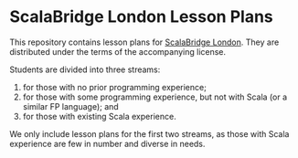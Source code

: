 # ScalaBridge London Lesson Plans

This repository contains lesson plans for [ScalaBridge London][scalabridge-london]. They are distributed under the terms of the accompanying license.

Students are divided into three streams:

1. for those with no prior programming experience;
2. for those with some programming experience, but not with Scala (or a similar FP language); and
3. for those with existing Scala experience.

We only include lesson plans for the first two streams, as those with Scala experience are few in number and diverse in needs.


[scalabridge-london]: https://scalabridgelondon.org/
